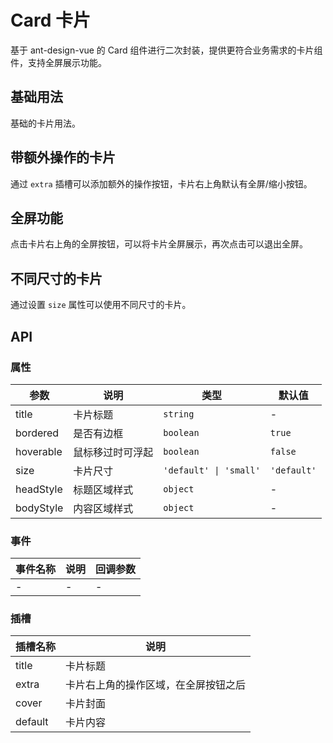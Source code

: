 # Card 卡片

基于 ant-design-vue 的 Card 组件进行二次封装，提供更符合业务需求的卡片组件，支持全屏展示功能。

## 基础用法

基础的卡片用法。

<Demo title="基础用法">
  <template #preview>
    <k-card title="基础卡片">
      <p>卡片内容</p>
      <p>卡片内容</p>
      <p>卡片内容</p>
    </k-card>
  </template>
  <template #code>

```vue
<template>
  <k-card title="基础卡片">
    <p>卡片内容</p>
    <p>卡片内容</p>
    <p>卡片内容</p>
  </k-card>
</template>
```

  </template>
</Demo>

## 带额外操作的卡片

通过 `extra` 插槽可以添加额外的操作按钮，卡片右上角默认有全屏/缩小按钮。

<Demo title="带额外操作的卡片">
  <template #preview>
    <k-card title="带额外操作的卡片">
      <template #extra>
        <a-button type="link">更多</a-button>
      </template>
      <p>卡片内容</p>
      <p>卡片内容</p>
      <p>卡片内容</p>
    </k-card>
  </template>
  <template #code>

```vue
<template>
  <k-card title="带额外操作的卡片">
    <template #extra>
      <a-button type="link">更多</a-button>
    </template>
    <p>卡片内容</p>
    <p>卡片内容</p>
    <p>卡片内容</p>
  </k-card>
</template>
```

  </template>
</Demo>

## 全屏功能

点击卡片右上角的全屏按钮，可以将卡片全屏展示，再次点击可以退出全屏。

<Demo title="全屏功能">
  <template #preview>
    <div>
      <p>点击右上角的全屏按钮，体验全屏效果</p>
      <k-card title="全屏功能演示">
        <p>卡片内容</p>
        <p>卡片内容</p>
        <p>卡片内容</p>
      </k-card>
    </div>
  </template>
  <template #code>

```vue
<template>
  <div>
    <p>点击右上角的全屏按钮，体验全屏效果</p>
    <k-card title="全屏功能演示">
      <p>卡片内容</p>
      <p>卡片内容</p>
      <p>卡片内容</p>
    </k-card>
  </div>
</template>
```

  </template>
</Demo>

## 不同尺寸的卡片

通过设置 `size` 属性可以使用不同尺寸的卡片。

<Demo title="不同尺寸的卡片">
  <template #preview>
    <div style="display: flex; flex-direction: column; gap: 16px;">
      <k-card title="默认尺寸" size="default">
        <p>卡片内容</p>
      </k-card>
      <k-card title="小尺寸" size="small">
        <p>卡片内容</p>
      </k-card>
    </div>
  </template>
  <template #code>

```vue
<template>
  <div style="display: flex; flex-direction: column; gap: 16px;">
    <k-card title="默认尺寸" size="default">
      <p>卡片内容</p>
    </k-card>
    <k-card title="小尺寸" size="small">
      <p>卡片内容</p>
    </k-card>
  </div>
</template>
```

  </template>
</Demo>

## API

### 属性

| 参数 | 说明 | 类型 | 默认值 |
| --- | --- | --- | --- |
| title | 卡片标题 | `string` | - |
| bordered | 是否有边框 | `boolean` | `true` |
| hoverable | 鼠标移过时可浮起 | `boolean` | `false` |
| size | 卡片尺寸 | `'default' \| 'small'` | `'default'` |
| headStyle | 标题区域样式 | `object` | - |
| bodyStyle | 内容区域样式 | `object` | - |

### 事件

| 事件名称 | 说明 | 回调参数 |
| --- | --- | --- |
| - | - | - |

### 插槽

| 插槽名称 | 说明 |
| --- | --- |
| title | 卡片标题 |
| extra | 卡片右上角的操作区域，在全屏按钮之后 |
| cover | 卡片封面 |
| default | 卡片内容 |